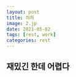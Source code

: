 ```yaml
---
layout: post
title: 하하
image: 2.jp
date: 2021-05-02 
tags: [rest, work]
categories: rest
---
```

재밌긴 한데 어렵다 
---


